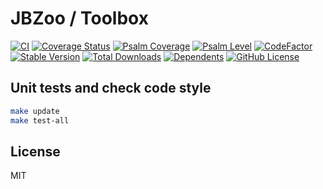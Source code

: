 # JBZoo / Toolbox

[![CI](https://github.com/JBZoo/Toolbox/actions/workflows/main.yml/badge.svg?branch=master)](https://github.com/JBZoo/Toolbox/actions/workflows/main.yml?query=branch%3Amaster)    [![Coverage Status](https://coveralls.io/repos/github/JBZoo/Toolbox/badge.svg?branch=master)](https://coveralls.io/github/JBZoo/Toolbox?branch=master)    [![Psalm Coverage](https://shepherd.dev/github/JBZoo/Toolbox/coverage.svg)](https://shepherd.dev/github/JBZoo/Toolbox)    [![Psalm Level](https://shepherd.dev/github/JBZoo/Toolbox/level.svg)](https://shepherd.dev/github/JBZoo/Toolbox)    [![CodeFactor](https://www.codefactor.io/repository/github/jbzoo/toolbox/badge)](https://www.codefactor.io/repository/github/jbzoo/toolbox/issues)    
[![Stable Version](https://poser.pugx.org/jbzoo/toolbox/version)](https://packagist.org/packages/jbzoo/toolbox/)    [![Total Downloads](https://poser.pugx.org/jbzoo/toolbox/downloads)](https://packagist.org/packages/jbzoo/toolbox/stats)    [![Dependents](https://poser.pugx.org/jbzoo/toolbox/dependents)](https://packagist.org/packages/jbzoo/toolbox/dependents?order_by=downloads)    [![GitHub License](https://img.shields.io/github/license/jbzoo/toolbox)](https://github.com/JBZoo/Toolbox/blob/master/LICENSE)

 

## Unit tests and check code style
```sh
make update
make test-all
```


## License

MIT
